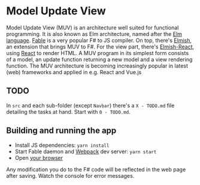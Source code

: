# Model Update View

Model Update View (MUV) is an architecture well suited for functional programming.
It is also known as Elm architecture, named after the [Elm language](http://elm-lang.org/).
[Fable](http://fable.io/) is a very popular F# to JS compiler. On top, there's [Elmish](https://fable-elmish.github.io/elmish/), an extension that brings MUV to F#.
For the view part, there's [Elmish-React](https://fable-elmish.github.io/react/), using [React](https://facebook.github.io/react/) to render HTML.
A MUV program in its simplest form consists of a model, an update function returning a new model and a view rendering function.
The MUV architecture is becoming increasingly popular in latest (web) frameworks and applied in e.g. React and Vue.js

## TODO

In `src` and each sub-folder (except `Navbar`) there's a `X - TODO.md` file detailing the tasks at hand. Start with `0 - TODO.md`.

## Building and running the app

* Install JS dependencies: `yarn install`
* Start Fable daemon and [Webpack](https://webpack.js.org/) dev server: `yarn start`
* Open [your browser](http://localhost:8080/)

Any modification you do to the F# code will be reflected in the web page after saving. Watch the console for error messages.
